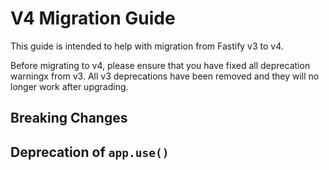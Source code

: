# V4 Migration Guide

This guide is intended to help with migration from Fastify v3 to v4.

Before migrating to v4, please ensure that you have fixed all deprecation warningx from v3.
All v3 deprecations have been removed and they will no longer work after upgrading.

## Breaking Changes

## Deprecation of `app.use()`